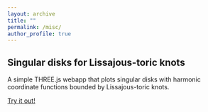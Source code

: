 ```yaml
---
layout: archive
title: ""
permalink: /misc/
author_profile: true
---
```



## Singular disks for Lissajous-toric knots

A simple THREE.js webapp that plots singular disks with harmonic coordinate functions bounded by Lissajous-toric knots. 

<a href="{{ site.baseurl }}/files/LTD.html" target="_blank" rel="noopener noreferrer">Try it out!</a> 
